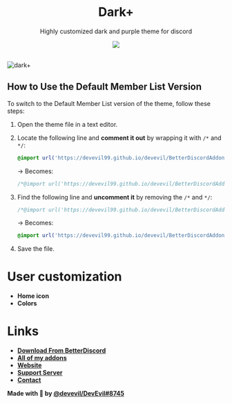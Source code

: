 <div align="center" dir="auto">
<h1 align="center">Dark+</h1>
<p align="center">Highly customized dark and purple theme for discord</p>
<a align="center" href="https://discord.gg/jsQ9UP7kCA" rel="nofollow"><img align="center" src="https://img.shields.io/discord/763094597454397490?color=5865F2&labelColor=white&label=Support%20Server&logo=Discord" style="max-width: 100%;"></a>
</div>
<br>

![dark+](https://github.com/user-attachments/assets/c5a975d0-566e-4bdb-9744-7c5580ba256d)

## How to Use the Default Member List Version
To switch to the Default Member List version of the theme, follow these steps:

1. Open the theme file in a text editor.
2. Locate the following line and **comment it out** by wrapping it with `/*` and `*/`:

   ```css
   @import url('https://devevil99.github.io/devevil/BetterDiscordAddons/Theme/Dark+/Dark+.theme.css');
   ```

   → Becomes:

   ```css
   /*@import url('https://devevil99.github.io/devevil/BetterDiscordAddons/Theme/Dark+/Dark+.theme.css');*/
   ```
3. Find the following line and **uncomment it** by removing the `/*` and `*/`:

   ```css
   /*@import url('https://devevil99.github.io/devevil/BetterDiscordAddons/Theme/Dark%2B/Dark%2B-Default-Member-List.css');*/
   ```

   → Becomes:

   ```css
   @import url('https://devevil99.github.io/devevil/BetterDiscordAddons/Theme/Dark%2B/Dark%2B-Default-Member-List.css');
   ```
4. Save the file.


# User customization
- **Home icon**
- **Colors**

# Links
- **[Download From BetterDiscord](https://betterdiscord.app/theme/Dark+)**
- **[All of my addons](https://betterdiscord.app/developer/DevEvil)**
- **[Website](https://devevil.com)** 
- **[Support Server](https://discord.gg/jsQ9UP7kCA)** 
- **[Contact](https://devevil.com/contact)**

**Made with 💜 by [@devevil/DevEvil#8745](https://devevil.com/)**
